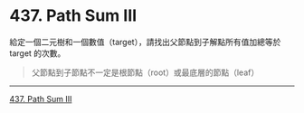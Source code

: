 # 437. Path Sum III

給定一個二元樹和一個數值（target），請找出父節點到子解點所有值加總等於 target 的次數。

> 父節點到子節點不一定是根節點（root）或最底層的節點（leaf）

----

[437. Path Sum III](https://leetcode.com/problems/path-sum-iii)